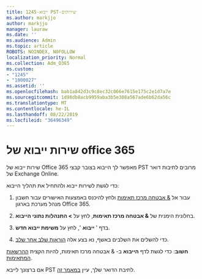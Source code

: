 ```yaml
---
title: 1245-ייבוא PST-שירותים
ms.author: markjjo
author: markjjo
manager: lauraw
ms.date: ''
ms.audience: Admin
ms.topic: article
ROBOTS: NOINDEX, NOFOLLOW
localization_priority: Normal
ms.collection: Adm_O365
ms.custom:
- "1245"
- "1800027"
ms.assetid: ''
ms.openlocfilehash: bab1a842d3c9c8ec32c066e7615e175c2e1d7a7e
ms.sourcegitcommit: 1d98db8acb9959aba3b5e308a567ade6b62da56c
ms.translationtype: MT
ms.contentlocale: he-IL
ms.lasthandoff: 08/22/2019
ms.locfileid: "36496349"
---
```

# <a name="office-365-import-service"></a>שירות ייבוא של office 365

שירות ייבוא של Office 365 מאפשר לך הייבוא בצובר קבצי PST מרובים לתיבות דואר של Exchange Online.

כדי לגשת לשירות ייבוא ולהתחיל את תהליך הייבוא:

1. עבור אל [& אבטחה מרכז תאימות](https://protection.office.com) ולחץ להיכנס באמצעות האישורים עבור חשבון מנהל מערכת בארגון Office 365.

2. בחלונית הימנית של **& אבטחה מרכז תאימות**, לחץ על **> התנהלות נתוני הייבוא**.

3. בדף ' **ייבוא** ', לחץ על **משימת ייבוא חדש**.

4. כדי להשלים את השלבים באשף, נא בצע אלה [הוראות שלב אחר שלב](https://docs.microsoft.com/office365/securitycompliance/use-network-upload-to-import-pst-files).

**חשוב**: כדי לגשת לדף **הייבוא** ב- & אבטחה מרכז תאימות, להיות הקצית [ההרשאות המתאימות](https://docs.microsoft.com/office365/securitycompliance/use-network-upload-to-import-pst-files#before-you-begin).

אם ברצונך לייבא PST לתיבת הדואר שלך, עיין [במאמר זה](https://support.office.com/article/import-email-contacts-and-calendar-from-an-outlook-pst-file-431a8e9a-f99f-4d5f-ae48-ded54b3440ac).

